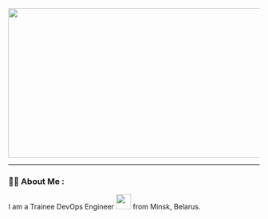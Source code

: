 <div align="center">
  <img src="https://i.giphy.com/media/v1.Y2lkPTc5MGI3NjExOW1iOGhydHRhenZwcWk4ODEybWNiYnNxOGxsb2pydXNwNnFjbTR3eCZlcD12MV9pbnRlcm5hbF9naWZfYnlfaWQmY3Q9Zw/dWesBcTLavkZuG35MI/giphy.gif" width="600" height="300"/>
</div>

---

### :woman_technologist: About Me :
I am a Trainee DevOps Engineer <img src="https://media.giphy.com/media/WUlplcMpOCEmTGBtBW/giphy.gif" width="30"> from Minsk, Belarus.
